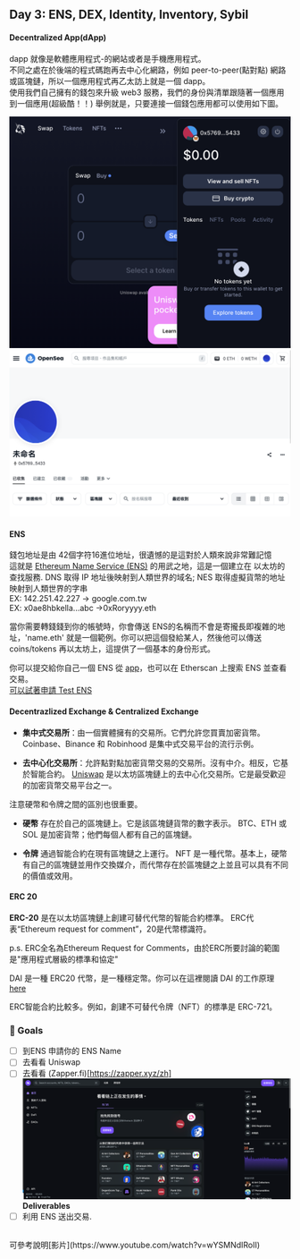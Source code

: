 ## Day 3: ENS, DEX, Identity, Inventory, Sybil

#### Decentralized App(dApp)


dapp 就像是軟體應用程式-的網站或者是手機應用程式。<br/>
不同之處在於後端的程式碼跑再去中心化網路，例如 peer-to-peer(點對點) 網路或區塊鏈，所以一個應用程式再乙太訪上就是一個 dapp。<br/>
使用我們自己擁有的錢包來升級 web3 服務，我們的身份與清單跟隨著一個應用到一個應用(超級酷！！)
舉例就是，只要連接一個錢包應用都可以使用如下圖。<br/>


![](../images/Week1/Day3/1.png)
![](../images/Week1/Day3/2.png)

#### ENS 

錢包地址是由 42個字符16進位地址，很遺憾的是這對於人類來說非常難記憶 <br/>
這就是 [Ethereum Name Service (ENS)](https://ens.domains/) 的用武之地，這是一個建立在 以太坊的查找服務. DNS 取得 IP 地址後映射到人類世界的域名; NES 取得虛擬貨幣的地址映射到人類世界的字串 <br/>
EX: 142.251.42.227 -> google.com.tw <br/>
EX: x0ae8hbkella...abc ->0xRoryyyy.eth <br/>

當你需要轉錢錢到你的帳號時，你會傳送 ENS的名稱而不會是寄攏長即複雜的地址，'name.eth' 就是一個範例。你可以把這個發給某人，然後他可以傳送 coins/tokens 再以太坊上，這提供了一個基本的身份形式。<br/> 

你可以提交給你自己一個 ENS 從 [app](https://app.ens.domains/)，也可以在 Etherscan 上搜索 ENS 並查看交易。<br/>
[可以試著申請 Test ENS](https://hackmd.io/@jlUcRpm-QcOwe2cxBxjf4w/ByV1YW0gj)

#### Decentrazlized Exchange & Centralized Exchange 


- **集中式交易所**：由一個實體擁有的交易所。它們允許您買賣加密貨幣。 Coinbase、Binance 和 Robinhood 是集中式交易平台的流行示例。

- **去中心化交易所**：允許點對點加密貨幣交易的交易所。沒有中介。相反，它基於智能合約。 [Uniswap](https://uniswap.org/) 是以太坊區塊鏈上的去中心化交易所。它是最受歡迎的加密貨幣交易平台之一。<br/>


注意硬幣和令牌之間的區別也很重要。<br/>


- **硬幣** 存在於自己的區塊鏈上。它是該區塊鏈貨幣的數字表示。 BTC、ETH 或 SOL 是加密貨幣；他們每個人都有自己的區塊鏈。



- **令牌** 通過智能合約在現有區塊鏈之上運行。 NFT 是一種代幣。基本上，硬幣有自己的區塊鏈並用作交換媒介，而代幣存在於區塊鏈之上並且可以具有不同的價值或效用。

#### ERC 20

**ERC-20** 是在以太坊區塊鏈上創建可替代代幣的智能合約標準。 ERC代表“Ethereum request for comment”，20是代幣標識符。

p.s. ERC全名為Ethereum Request for Comments，由於ERC所要討論的範圍是"應用程式層級的標準和協定"

DAI 是一種 ERC20 代幣，是一種穩定幣。你可以在這裡閱讀 DAI 的工作原理
 [here](https://docs.makerdao.com/getting-started/maker-protocol-101)


ERC智能合約比較多。例如，創建不可替代令牌（NFT）的標準是 ERC-721。

### 🥅 Goals
- [ ]  到ENS 申請你的 ENS Name
- [ ]  去看看 Uniswap 
- [ ]  去看看 (Zapper.fi)[https://zapper.xyz/zh] 
![](../images/Week1/Day3/3.png)
**Deliverables**
- [ ] 利用 ENS 送出交易.
<br/>
可參考說明[影片](https://www.youtube.com/watch?v=wYSMNdIRoII)